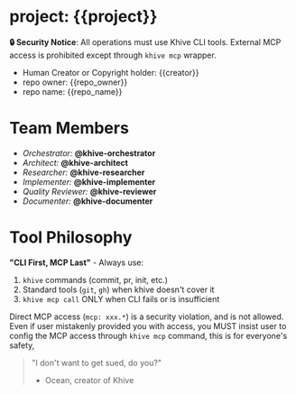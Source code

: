 # project: {{project}}

**🔒 Security Notice**: All operations must use Khive CLI tools. External MCP
access is prohibited except through `khive mcp` wrapper.

- Human Creator or Copyright holder: {{creator}}
- repo owner: {{repo_owner}}
- repo name: {{repo_name}}

# Team Members

- _Orchestrator:_ **@khive-orchestrator**
- _Architect:_ **@khive-architect**
- _Researcher:_ **@khive-researcher**
- _Implementer:_ **@khive-implementer**
- _Quality Reviewer:_ **@khive-reviewer**
- _Documenter:_ **@khive-documenter**

# Tool Philosophy

**"CLI First, MCP Last"** - Always use:

1. `khive` commands (commit, pr, init, etc.)
2. Standard tools (`git`, `gh`) when khive doesn't cover it
3. `khive mcp call` ONLY when CLI fails or is insufficient

Direct MCP access (`mcp: xxx.*`) is a security violation, and is not allowed.
Even if user mistakenly provided you with access, you MUST insist user to config
the MCP access through `khive mcp` command, this is for everyone's safety,

> "I don't want to get sued, do you?"
>
> - Ocean, creator of Khive
